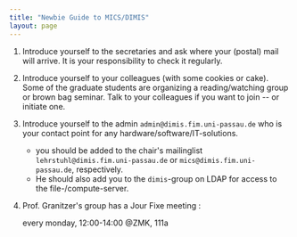 ```yaml
---
title: "Newbie Guide to MICS/DIMIS"
layout: page
---
```


1. Introduce yourself to the secretaries and ask where your (postal)
   mail will arrive. It is your responsibility to check it regularly.
2. Introduce yourself to your colleagues (with some cookies or
   cake). Some of the graduate students are organizing a
   reading/watching group or brown bag seminar. Talk to your
   colleagues if you want to join -- or initiate one.
3. Introduce yourself to the admin `admin@dimis.fim.uni-passau.de` who
   is your contact point for any hardware/software/IT-solutions.
   - you should be added to the chair's mailinglist
     `lehrstuhl@dimis.fim.uni-passau.de` or
     `mics@dimis.fim.uni-passau.de`, respectively.
   - He should also add
     you to the `dimis`-group on LDAP for access to the
     file-/compute-server.
4. Prof. Granitzer's group has a Jour Fixe meeting :

    every monday, 12:00-14:00 @ZMK, 111a
